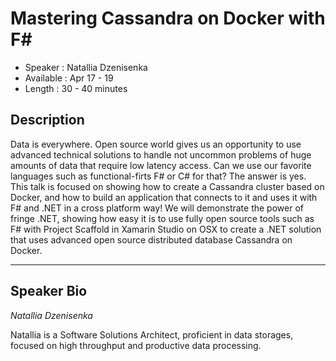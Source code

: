 Mastering Cassandra on Docker with F#
========================

* Speaker   : Natallia Dzenisenka
* Available : Apr 17 - 19
* Length    : 30 - 40 minutes

Description
-----------
Data is everywhere. Open source world gives us an opportunity to use advanced technical solutions to handle not uncommon problems of huge amounts of data that require low latency access. Can we use our favorite languages such as functional-firts F# or C# for that? The answer is yes. This talk is focused on showing how to create a Cassandra cluster based on Docker, and how to build an application that connects to it and uses it with F# and .NET in a cross platform way! We will demonstrate the power of fringe .NET, showing how easy it is to use fully open source tools such as F# with Project Scaffold in Xamarin Studio on OSX to create a .NET solution that uses advanced open source distributed database Cassandra on Docker.

---------------

Speaker Bio
-----------
*Natallia Dzenisenka*

Natallia is a Software Solutions Architect, proficient in data storages, focused on high throughput and productive data processing.


